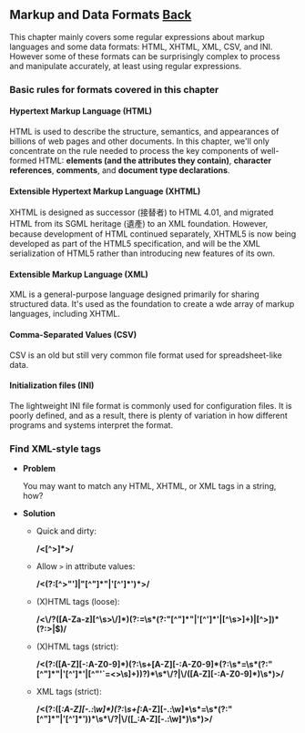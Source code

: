 ## Markup and Data Formats [Back](./../regular.md)

This chapter mainly covers some regular expressions about markup languages and some data formats: HTML, XHTML, XML, CSV, and INI. However some of these formats can be surprisingly complex to process and manipulate accurately, at least using regular expressions.

### Basic rules for formats covered in this chapter

#### Hypertext Markup Language (HTML)

HTML is used to describe the structure, semantics, and appearances of billions of web pages and other documents. In this chapter, we'll only concentrate on the rule needed to process the key components of well-formed HTML: **elements (and the attributes they contain)**, **character references**, **comments**, and **document type declarations**.

#### Extensible Hypertext Markup Language (XHTML)

XHTML is designed as successor (接替者) to HTML 4.01, and migrated HTML from its SGML heritage (遺產) to an XML foundation. However, because development of HTML continued separately, XHTML5 is now being developed as part of the HTML5 specification, and will be the XML serialization of HTML5 rather than introducing new features of its own.

#### Extensible Markup Language (XML)

XML is a general-purpose language designed primarily for sharing structured data. It's used as the foundation to create a wde array of markup languages, including XHTML.

#### Comma-Separated Values (CSV)

CSV is an old but still very common file format used for spreadsheet-like data.

#### Initialization files (INI)

The lightweight INI file format is commonly used for configuration files. It is poorly defined, and as a result, there is plenty of variation in how different programs and systems interpret the format.

### Find XML-style tags

- **Problem**

    You may want to match any HTML, XHTML, or XML tags in a string, how?

- **Solution**
    - Quick and dirty:

        **/<[&#94;>]&#42;>/**

    - Allow `>` in attribute values:

        **/<(?:[&#94;>"']|"[&#94;"]&#42;"|'[&#94;']&#42;')&#42;>/**

    - (X)HTML tags (loose):

        **/<\\/?([A-Za-z][&#94;\\s>\\/]&#42;)(?:=\\s&#42;(?:"[&#94;"]&#42;"|'[&#94;']&#42;'|[&#94;\\s>]+)|[&#94;>])&#42;(?:>|$)/**

    - (X)HTML tags (strict):

        **/<(?:([A-Z][-:A-Z0-9]&#42;)(?:\s+[A-Z][-:A-Z0-9]&#42;(?:\s&#42;=\s&#42;(?:"[&#94;"]&#42;"|'[&#94;']&#42;'|[&#94;"'`=<>\s]+))?)&#42;\s&#42;\\/?|\\/([A-Z][-:A-Z0-9]&#42;)\s&#42;)>/**

    - XML tags (strict):

        **/<(?:([_:A-Z][-.:\\w]&#42;)(?:\\s+[_:A-Z][-.:\\w]&#42;\\s&#42;=\\s&#42;(?:"[&#94;"]&#42;"|'[&#94;']&#42;'))&#42;\\s&#42;\\/?|\\/([_:A-Z][-.:\\w]&#42;)\\s&#42;)>/**
